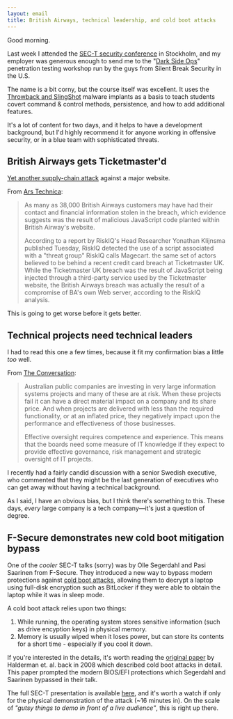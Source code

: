 ```yaml
---
layout: email
title: British Airways, technical leadership, and cold boot attacks
---
```


Good morning.

Last week I attended the [SEC-T security conference](https://www.sec-t.org/) in Stockholm, and my employer was generous enough to send me to the "[Dark Side Ops](https://www.sec-t.org/trainings/dark-side-ops-custom-penetration-testing-workshop/)" penetration testing workshop run by the guys from Silent Break Security in the U.S.

The name is a bit corny, but the course itself was excellent. It uses the [Throwback and SlingShot](https://silentbreaksecurity.com/throwback-thursday-a-guide-to-configuring-throwback/) malware implants as a basis to teach students covert command & control methods, persistence, and how to add additional features.

It's a lot of content for two days, and it helps to have a development background, but I'd highly recommend it for anyone working in offensive security, or in a blue team with sophisticated threats.

## British Airways gets Ticketmaster'd

[Yet another supply-chain attack](https://markeldo.com/Email-update-The-Mueller-Indictments-NPM-Arch-Gentoo-and-Ticketmaster-UK/) against a major website. 

From [Ars Technica](https://arstechnica.com/information-technology/2018/09/british-airways-site-had-credit-card-skimming-code-injected/):

>As many as 38,000 British Airways customers may have had their contact and financial information stolen in the breach, which evidence suggests was the result of malicious JavaScript code planted within British Airway's website.
>
>According to a report by RiskIQ's Head Researcher Yonathan Klijnsma published Tuesday, RiskIQ detected the use of a script associated with a "threat group" RiskIQ calls Magecart. the same set of actors believed to be behind a recent credit card breach at Ticketmaster UK. While the Ticketmaster UK breach was the result of JavaScript being injected through a third-party service used by the Ticketmaster website, the British Airways breach was actually the result of a compromise of BA's own Web server, according to the RiskIQ analysis.

This is going to get worse before it gets better.

## Technical projects need technical leaders

I had to read this one a few times, because it fit my confirmation bias a little _too_ well.

From [The Conversation](http://theconversation.com/lack-of-technical-knowledge-in-leadership-is-a-key-reason-why-so-many-it-projects-fail-101889):

>Australian public companies are investing in very large information systems projects and many of these are at risk. When these projects fail it can have a direct material impact on a company and its share price. And when projects are delivered with less than the required functionality, or at an inflated price, they negatively impact upon the performance and effectiveness of those businesses.
>
>Effective oversight requires competence and experience. This means that the boards need some measure of IT knowledge if they expect to provide effective governance, risk management and strategic oversight of IT projects.

I recently had a fairly candid discussion with a senior Swedish executive, who commented that they might be the last generation of executives who can get away without having a technical background. 

As I said, I have an obvious bias, but I think there's something to this. These days, _every_ large company is a tech company—it's just a question of degree.

## F-Secure demonstrates new cold boot mitigation bypass

One of the _cooler_ SEC-T talks (sorry) was by Olle Segerdahl and Pasi Saarinen from F-Secure. They introduced a new way to bypass modern protections against [cold boot attacks](https://en.wikipedia.org/wiki/Cold_boot_attack), allowing them to decrypt a laptop using full-disk encryption such as BitLocker if they were able to obtain the laptop while it was in sleep mode.

A cold boot attack relies upon two things:
1) While running, the operating system stores sensitive information (such as drive encyption keys) in physical memory.
2) Memory is usually wiped when it loses power, but can store its contents for a short time - especially if you cool it down.

If you're interested in the details, it's worth reading the [original paper](https://citp.princeton.edu/research/memory/) by Halderman et. al. back in 2008 which described cold boot attacks in detail. This paper prompted the modern BIOS/EFI protections which Segerdahl and Saarinen bypassed in their talk.

The full SEC-T presentation is available [here](https://www.youtube.com/watch?v=RqvPZnLkP70), and it's worth a watch if only for the physical demonstration of the attack (~16 minutes in). On the scale of _"gutsy things to demo in front of a live audience"_, this is right up there.